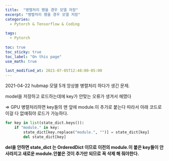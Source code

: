 ```yaml
---
title:  "병렬처리 했을 경우 모델 저장"
excerpt: "병렬처리 했을 경우 모델 저장"
categories:
  - Pytorch & Tensorflow & Coding
  
tags:
  - Pytorch
  
toc: true
toc_sticky: true
toc_label: "On this page"
use_math: true
    
last_modified_at: 2021-07-05T12:48:00-05:00
---
```


2021-04-22 hubmap 모델 5개 앙상블 병렬처리 하다가 생긴 문제.

model을 저장하고 로드하는데에 key가 안맞는 오류가 생겨서 헤맸다

=> GPU 병렬처리하면 key들의 맨 앞에 module.이 추가로 붙는다 따라서 아래 코드로 이걸 다 없얘줘야 로드가 가능하다. 

```python
for key in list(state_dict.keys()):
    if "module." in key:
        state_dict[key.replace("module.", "")] = state_dict[key]
        del state_dict[key]
```

**del을 안하면 state_dict 는 OrderedDict 이므로 이전의 module.이 붙은 key들이 안사라지고 새로운 module.안붙은 것이 추가만 되므로 꼭 삭제 해 줘야한다.** 
